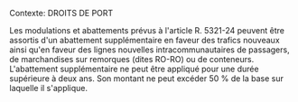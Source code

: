 Contexte: DROITS DE PORT

Les modulations et abattements prévus à l'article R. 5321-24 peuvent être assortis d'un abattement supplémentaire en faveur des trafics nouveaux ainsi qu'en faveur des lignes nouvelles intracommunautaires de passagers, de marchandises sur remorques (dites RO-RO) ou de conteneurs. L'abattement supplémentaire ne peut être appliqué pour une durée supérieure à deux ans. Son montant ne peut excéder 50 % de la base sur laquelle il s'applique.